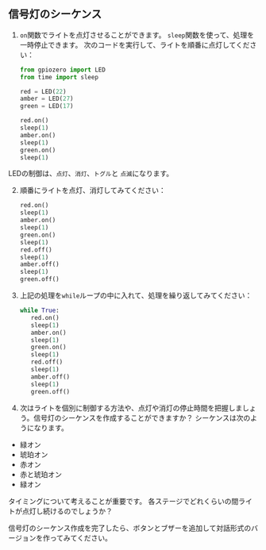 ## 信号灯のシーケンス

1. `on`関数でライトを点灯させることができます。 `sleep`関数を使って、処理を一時停止できます。 次のコードを実行して、ライトを順番に点灯してください：
    
    ```python
    from gpiozero import LED
    from time import sleep

    red = LED(22)
    amber = LED(27)
    green = LED(17)

    red.on()
    sleep(1)
    amber.on()
    sleep(1)
    green.on()
    sleep(1)
    ```

LEDの制御は、`点灯`、`消灯`、`トグル`と `点滅`になります。

2. 順番にライトを点灯、消灯してみてください：
    
    ```python
    red.on()
    sleep(1)
    amber.on()
    sleep(1)
    green.on()
    sleep(1)
    red.off()
    sleep(1)
    amber.off()
    sleep(1)
    green.off()
    ```

3. 上記の処理を`while`ループの中に入れて、処理を繰り返してみてください：
    
    ```python
    while True:
       red.on()
       sleep(1)
       amber.on()
       sleep(1)
       green.on()
       sleep(1)
       red.off()
       sleep(1)
       amber.off()
       sleep(1)
       green.off()
    ```

4. 次はライトを個別に制御する方法や、点灯や消灯の停止時間を把握しましょう。信号灯のシーケンスを作成することができますか？ シーケンスは次のようになります。

- 緑オン
- 琥珀オン
- 赤オン
- 赤と琥珀オン
- 緑オン

タイミングについて考えることが重要です。 各ステージでどれくらいの間ライトが点灯し続けるのでしょうか？

信号灯のシーケンス作成を完了したら、ボタンとブザーを追加して対話形式のバージョンを作ってみてください。
